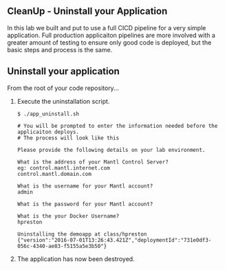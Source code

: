 ## CleanUp - Uninstall your Application

In this lab we built and put to use a full CICD pipeline for a very simple application.  Full production applicaiton pipelines are more involved with a greater amount of testing to ensure only good code is deployed, but the basic steps and process is the same.

## Uninstall your application

From the root of your code repository...

1. Execute the uninstallation script.
    ```
    $ ./app_uninstall.sh

    # You will be prompted to enter the information needed before the applicaiton deploys.
    # The process will look like this

    Please provide the following details on your lab environment.

    What is the address of your Mantl Control Server?
    eg: control.mantl.internet.com
    control.mantl.domain.com

    What is the username for your Mantl account?
    admin

    What is the password for your Mantl account?

    What is the your Docker Username?
    hpreston

    Uninstalling the demoapp at class/hpreston
    {"version":"2016-07-01T13:26:43.421Z","deploymentId":"731e0df3-056c-4340-ae03-f5155a5e3b50"}

    ```

2. The application has now been destroyed.

